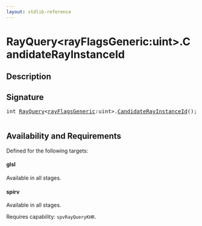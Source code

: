 ```yaml
---
layout: stdlib-reference
---
```


# RayQuery\<rayFlagsGeneric:uint\>\.CandidateRayInstanceId

## Description





## Signature 

<pre>
<span class="code_keyword">int</span> <a href="/stdlib-reference/types/RayQuery/index" class="code_type">RayQuery</a>&lt;<a href="/stdlib-reference/types/RayQuery/index#decl-rayFlagsGeneric" class="code_var">rayFlagsGeneric</a>:<span class="code_keyword">uint</span>&gt;.<a href="/stdlib-reference/types/RayQuery/CandidateRayInstanceId">CandidateRayInstanceId</a>();

</pre>

## Availability and Requirements

Defined for the following targets:

#### glsl
Available in all stages.

#### spirv
Available in all stages.

Requires capability: `spvRayQueryKHR`.


